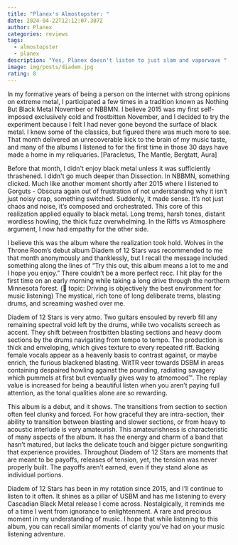 ```yaml
---
title: "Planex's Almostopster: "
date: 2024-04-22T12:12:07.307Z
author: Planex
categories: reviews
tags:
  - almostopster
  - planex
description: "Yes, Planex doesn't listen to just slam and vaporwave "
image: img/posts/diadem.jpg
rating: 8
---
```

<!--StartFragment-->

In my formative years of being a person on the internet with strong opinions on extreme metal, I participated a few times in a tradition known as Nothing But Black Metal November or NBBMN. I believe 2015 was my first self-imposed exclusively cold and frostbitten November, and I decided to try the experiment because I felt I had never gone beyond the surface of black metal. I knew some of the classics, but figured there was much more to see. That month delivered an unrecoverable kick to the brain of my music taste, and many of the albums I listened to for the first time in those 30 days have made a home in my reliquaries. \[Paracletus, The Mantle, Bergtatt, Aura]



Before that month, I didn't enjoy black metal unless it was sufficiently thrashened. I didn't go much deeper than Dissection. In NBBMN, something clicked. Much like another moment shortly after 2015 where I listened to Gorguts - Obscura again out of frustration of not understanding why it isn’t just noisy crap, something switched. Suddenly, it made sense. It’s not just chaos and noise, it’s composed and orchestrated. This core of this realization applied equally to black metal. Long trems, harsh tones, distant wordless howling, the thick fuzz overwhelming. In the Riffs vs Atmosphere argument, I now had empathy for the other side. 



I believe this was the album where the realization took hold. Wolves in the Throne Room’s debut album Diadem of 12 Stars was recommended to me that month anonymously and thanklessly, but I recall the message included something along the lines of “Try this out, this album means a lot to me and I hope you enjoy.” There couldn’t be a more perfect recc. I hit play for the first time on an early morning while taking a long drive through the northern Minnesota forest. (🤔 topic: Driving is objectively the best environment for music listening) The mystical, rich tone of long deliberate trems, blasting drums, and screaming washed over me. 

Diadem of 12 Stars is very atmo. Two guitars ensouled by reverb fill any remaining spectral void left by the drums, while two vocalists screech as accent. They shift between frostbitten blasting sections and heavy doom sections by the drums navigating from tempo to tempo. The production is thick and enveloping, which gives texture to every repeated riff. Backing female vocals appear as a heavenly basis to contrast against, or maybe enrich, the furious blackened blasting. WitTR veer towards DSBM in areas containing despaired howling against the pounding, radiating savagery which pummels at first but eventually gives way to atmomood™. The replay value is increased for being a beautiful listen when you aren’t paying full attention, as the tonal qualities alone are so rewarding. 



This album is a debut, and it shows. The transitions from section to section often feel clunky and forced. For how graceful they are intra-section, their ability to transition between blasting and slower sections, or from heavy to acoustic interlude is very amateurish. This amateurishness is characteristic of many aspects of the album. It has the energy and charm of a band that hasn’t matured, but lacks the delicate touch and bigger picture songwriting that experience provides. Throughout Diadem of 12 Stars are moments that are meant to be payoffs, releases of tension, yet, the tension was never properly built. The payoffs aren’t earned, even if they stand alone as individual portions. 



Diadem of 12 Stars has been in my rotation since 2015, and I’ll continue to listen to it often. It shines as a pillar of USBM and has me listening to every Cascadian Black Metal release I come across. Nostalgically, it reminds me of a time I went from ignorance to enlightenment. A rare and precious moment in my understanding of music. I hope that while listening to this album, you can recall similar moments of clarity you’ve had on your music listening adventure. 



<!--EndFragment-->